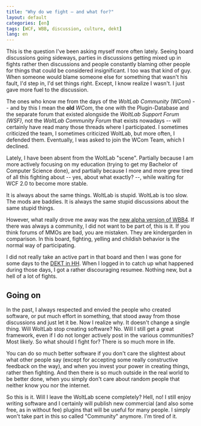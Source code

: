 ```yaml
---
title: "Why do we fight – and what for?"
layout: default
categories: [en]
tags: [WCF, WBB, discussion, culture, dekt]
lang: en
---
```

This is the question I've been asking myself more often lately. Seeing board discussions going sideways, parties in discussions getting mixed up in fights rather then discussions and people constantly blaming other people for things that could be considered insignificant.
I too was that kind of guy. When someone would blame someone else for something that wasn't his fault, I'd step in, I'd set things right. Except, I know realize I wasn't. I just gave more fuel to the discussion.

The ones who know me from the days of the *WoltLab Community* (WCom) -- and by this I mean the **old** *WCom*, the one with the Plugin-Database and the separate forum that existed alongside the *WoltLab Support Forum (WSF)*, not the *WoltLab Community Forum* that exists nowadays -- will certainly have read many those threads where I participated. I sometimes criticized the team, I sometimes criticized WoltLab, but more often, I defended them. Eventually, I was asked to join the WCom Team, which I declined.

Lately, I have been absent from the WoltLab "scene". Partially because I am more actively focusing on my education (trying to get my Bachelor of Computer Science done), and partially because I more and more grew tired of all this fighting about -- yes, about what exactly? --, while waiting for WCF 2.0 to become more stable.

It is always about the same things. WoltLab is stupid. WoltLab is too slow. The mods are baddies. It is always the same stupid discussions about the same stupid things. 

However, what really drove me away was the [new alpha version of WBB4](http://beta.woltlab.com). If there was always a community, I did not want to be part of, this is it. If you think forums of MMOs are bad, you are mistaken. They are kindergarden in comparison. In this board, fighting, yelling and childish behavior is the normal way of participating.

I did not really take an active part in that board and then I was gone for some days to the [DEKT in HH](http://www.kirchentag.de/). When I logged in to catch up what happened during those days, I got a rather discouraging resumee. Nothing new, but a hell of a lot of fights.

Going on
------------

In the past, I always respected and envied the people who created software, or put much effort in something, that stood away from those discussions and just let it be. Now I realize why. It doesn't change a single thing. Will WoltLab stop creating software? No. Will I still get a great framework, even if I do not longer actively post in the various communities? Most likely. So what should I fight for? There is so much more in life.

You can do so much better software if you don't care the slightest about what other people say (except for accepting some really constructive feedback on the way), and when you invest your power in creating things, rather then fighting. And then there is so much outside in the real world to be better done, when you simply don't care about random people that neither know you nor the internet. 

So this is it. Will I leave the WoltLab scene completely? Hell, no! I still enjoy writing software and I certainly will publish new commercial (and also some free, as in without fee) plugins that will be useful for many people. I simply won't take part in this so called "Community" anymore. I'm tired of it.

